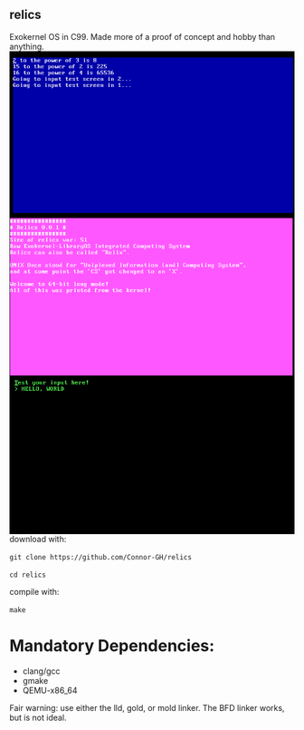 ## relics
 Exokernel OS in C99. Made more of a proof of concept and hobby than anything.
<img src="pictures/screen1.png" align="left">
<img src="pictures/screen2.png" align="right">
<img src="pictures/screen3.png" align="right">

download with:

``git clone https://github.com/Connor-GH/relics``

``cd relics``

compile with:

``make``


# Mandatory Dependencies:
- clang/gcc
- gmake
- QEMU-x86_64

Fair warning: use either the lld, gold, or mold linker.
The BFD linker works, but is not ideal.
